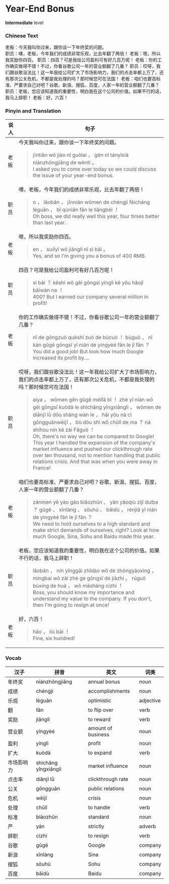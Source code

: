 # Year-End Bonus
**Intermediate** level
### Chinese Text
老板：今天我叫你过来，跟你谈一下年终奖的问题。<br />职员：噢，老板，今年我们的成绩非常乐观，比去年翻了两倍！
老板：嗯，所以我奖励你四百。
职员：四百？可是我给公司盈利可有好几百万呢！
老板：你的工作确实做得不错！不过，你看谷歌公司一年的营业额翻了几番？
职员：哎呀，我们跟谷歌没法比！这一年我给公司扩大了市场影响力，我们的点击率都上万了，还有那次公关危机，不都是我处理的吗？那时候您可在法国！
老板：咱们也要高标准、严要求自己对吧？谷歌、新浪、搜狐、百度，人家一年的营业额翻了几番？
职员：老板，您应该知道我的重要性，明白我在这个公司的价值。如果不行的话，我马上辞职！
老板：好，六百！

### Pinyin and Translation
|说人|句子|
|----|----|
|老板|今天我叫你过来，跟你谈一下年终奖的问题。<blockquote>jīntiān wǒ jiào nǐ guòlai ， gēn nǐ tányīxià niánzhōngjiǎng de wèntí 。<br />I asked you to come over today so we could discuss the issue of your year-end bonus.</blockquote>|
|职员|噢，老板，今年我们的成绩非常乐观，比去年翻了两倍！<blockquote>o ， lǎobǎn ， jīnnián wǒmen de chéngji fēicháng lèguān ， bǐ qùnián fān le liǎngbèi ！<br />Oh boss, we did really well this year, four times better than last year.</blockquote>|
|老板|嗯，所以我奖励你四百。<blockquote>en ， suǒyǐ wǒ jiǎnglì nǐ sì bǎi 。<br />Yes, and so I'm giving you a bonus of 400 RMB.</blockquote>|
|职员|四百？可是我给公司盈利可有好几百万呢！<blockquote>sì bǎi ？ kěshì wǒ gěi gōngsī yínglì kě yǒu hǎojǐ bǎiwàn ne ！<br />400? But I earned our company several million in profit!</blockquote>|
|老板|你的工作确实做得不错！不过，你看谷歌公司一年的营业额翻了几番？<blockquote>nǐ de gōngzuò quèshí zuò de bùcuò ！ bùguò ， nǐ kàn gǔgē gōngsī yī nián de yíngyèé fān le jǐ fān ？<br />You did a good job! But look how much Google increased its profit by....</blockquote>|
|职员|哎呀，我们跟谷歌没法比！这一年我给公司扩大了市场影响力，我们的点击率都上万了，还有那次公关危机，不都是我处理的吗？那时候您可在法国！<blockquote>aiya ， wǒmen gēn gǔgē méifǎ bǐ ！ zhè yī nián wǒ gěi gōngsī kuòdà le shìchǎng yǐngxiǎnglì ， wǒmen de diǎnjī lǜ dōu shàng wàn le ， hái yǒu nà cì gōngguānwēijī ， bù dōu shì wǒ chǔlǐ de ma ？ nà shíhou nín kě zài Fǎguó ！<br />Oh, there's no way we can be compared to Google! This year I handled the expansion of the company's market influence and pushed our clickthrough rate over ten thousand, not to mention handling that public relations crisis. And that was when you were away in France!</blockquote>|
|老板|咱们也要高标准、严要求自己对吧？谷歌、新浪、搜狐、百度，人家一年的营业额翻了几番？<blockquote>zánmen yě yào gāo biāozhǔn 、 yán yāoqiú zìjǐ duìba ？ gǔgē 、 xīnlàng 、 sōuhú 、 bǎidù ， rénjiā yī nián de yíngyèé fān le jǐ fān ？<br />We need to hold ourselves to a high standard and make strict demands of ourselves, right? Look at how much Google, Sina, Sohu and Baidu made this year.</blockquote>|
|职员|老板，您应该知道我的重要性，明白我在这个公司的价值。如果不行的话，我马上辞职！<blockquote>lǎobǎn ， nín yīnggāi zhīdào wǒ de zhòngyàoxìng ， míngbai wǒ zài zhè ge gōngsī de jiàzhí 。 rúguǒ bùxíng de huà ， wǒ mǎshàng cízhí ！<br />Boss, you should know my importance and understand my value to the company. If you don't, then I'm going to resign at once!</blockquote>|
|老板|好，六百！<blockquote>hǎo ， liù bǎi ！<br />Fine, six hundred!</blockquote>|
### Vocab
|汉子|拼音|英文|词类|
|----|----|----|----|
|年终奖|niánzhōngjiǎng|annual bonus|noun|
|成绩|chéngji|accomplishments|noun|
|乐观|lèguān|optimistic|adjective|
|翻|fān|to flip over|verb|
|奖励|jiǎnglì|to reward|verb|
|营业额|yíngyèé|amount of business|noun|
|盈利|yínglì|profit|noun|
|扩大|kuòdà|to expand|verb|
|市场影响力|shìchǎng yǐngxiǎnglì|market influence|noun|
|点击率|diǎnjī lǜ|clickthrough rate|noun|
|公关|gōngguān|public relations|noun|
|危机|wēijī|crisis|noun|
|处理|chǔlǐ|to handle|verb|
|标准|biāozhǔn|standard|noun|
|严|yán|strictly|adverb|
|辞职|cízhí|to resign|verb|
|谷歌|gǔgē|Google|company|
|新浪|xīnlàng|Sina|company|
|搜狐|sōuhú|Sohu|company|
|百度|bǎidù|Baidu|company|